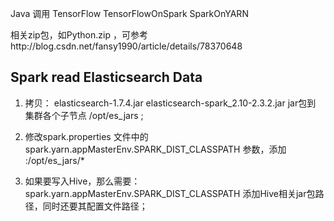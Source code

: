 
Java 调用
TensorFlow
TensorFlowOnSpark
SparkOnYARN

相关zip包，如Python.zip ，可参考http://blog.csdn.net/fansy1990/article/details/78370648


## Spark read Elasticsearch Data

1. 拷贝：
elasticsearch-1.7.4.jar
elasticsearch-spark_2.10-2.3.2.jar
jar包到 集群各个子节点 /opt/es_jars ;

2. 修改spark.properties 文件中的spark.yarn.appMasterEnv.SPARK_DIST_CLASSPATH
 参数，添加  :/opt/es_jars/*

3. 如果要写入Hive，那么需要：
  spark.yarn.appMasterEnv.SPARK_DIST_CLASSPATH
  添加Hive相关jar包路径，同时还要其配置文件路径；